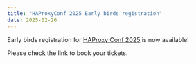 ```yaml
---
title: "HAProxyConf 2025 Early birds registration"
date: 2025-02-26
---
```

Early birds registration for [HAProxy Conf 2025](https://www.haproxyconf.com/) is now available!

Please check the link to book your tickets.
